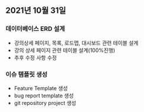 ## 2021년 10월 31일

### 데이터베이스 ERD 설계

- 강의상세 페이지, 목록, 로드맵, 대시보드 관련 테이블 설계 
- 강의 상세 페이지 관련 테이블 설계(100%진행)
- 추후 수정 사항 수정

### 이슈 템플릿 생성

- Feature Template 생성
- bug report template 생성
- git repository project 생성

